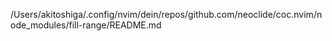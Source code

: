 /Users/akitoshiga/.config/nvim/dein/repos/github.com/neoclide/coc.nvim/node_modules/fill-range/README.md